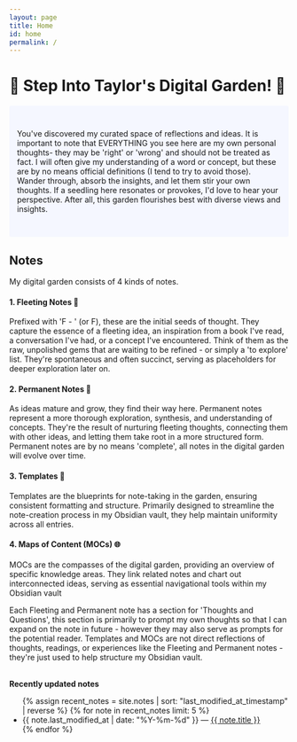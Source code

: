 ```yaml
---
layout: page
title: Home
id: home
permalink: /
---
```


# 🌱 **Step Into Taylor's Digital Garden!** 🌱

<p style="padding: 3em 1em; background: #f5f7ff; border-radius: 4px;">
You've discovered my curated space of reflections and ideas. It is important to note that EVERYTHING you see here are my own personal thoughts- they may be 'right' or 'wrong' and should not be treated as fact. I will often give my understanding of a word or concept, but these are by no means official definitions (I tend to try to avoid those). Wander through, absorb the insights, and let them stir your own thoughts. If a seedling here resonates or provokes, I'd love to hear your perspective. After all, this garden flourishes best with diverse views and insights.
</p>

## Notes

My digital garden consists of 4 kinds of notes.
#### 1. **Fleeting Notes** 🍂

Prefixed with 'F - ' (or F), these are the initial seeds of thought. They capture the essence of a fleeting idea, an inspiration from a book I've read, a conversation I've had, or a concept I've encountered. Think of them as the raw, unpolished gems that are waiting to be refined - or simply a 'to explore' list. They're spontaneous and often succinct, serving as placeholders for deeper exploration later on.

#### 2. **Permanent Notes** 🌳

As ideas mature and grow, they find their way here. Permanent notes represent a more thorough exploration, synthesis, and understanding of concepts. They're the result of nurturing fleeting thoughts, connecting them with other ideas, and letting them take root in a more structured form. Permanent notes are by no means 'complete', all notes in the digital garden will evolve over time.

#### 3. Templates 📄
Templates are the blueprints for note-taking in the garden, ensuring consistent formatting and structure. Primarily designed to streamline the note-creation process in my Obsidian vault, they help maintain uniformity across all entries.

#### 4. Maps of Content (MOCs) 🌐
MOCs are the compasses of the digital garden, providing an overview of specific knowledge areas. They link related notes and chart out interconnected ideas, serving as essential navigational tools within my Obsidian vault

Each Fleeting and Permanent note has a section for 'Thoughts and Questions', this section is primarily to prompt my own thoughts so that I can expand on the note in future - however they may also serve as prompts for the potential reader. Templates and MOCs are not direct reflections of thoughts, readings, or experiences like the Fleeting and Permanent notes - they're just used to help structure my Obsidian vault.

<br> <strong>Recently updated notes</strong>

<ul>
  {% assign recent_notes = site.notes | sort: "last_modified_at_timestamp" | reverse %}
  {% for note in recent_notes limit: 5 %}
    <li>
      {{ note.last_modified_at | date: "%Y-%m-%d" }} — <a class="internal-link" href="{{ note.url }}">{{ note.title }}</a>
    </li>
  {% endfor %}
</ul>

<style>
  .wrapper {
    max-width: 46em;
  }
</style>